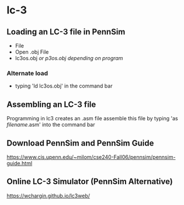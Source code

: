 # lc-3
## Loading an LC-3 file in PennSim
* File
* Open .obj File
* lc3os.obj *or p3os.obj depending on program*
### Alternate load
* typing 'ld lc3os.obj' in the command bar
## Assembling an LC-3 file
Programming in lc3 creates an .asm file
assemble this file by typing 'as *filename*.asm' into the command bar
## Download PennSim and PennSim Guide
https://www.cis.upenn.edu/~milom/cse240-Fall06/pennsim/pennsim-guide.html
## Online LC-3 Simulator (PennSim Alternative)
https://wchargin.github.io/lc3web/
